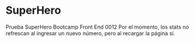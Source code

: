 # SuperHero
Prueba SuperHero Bootcamp Front End 0012
Por el momento, los stats no refrescan al ingresar un nuevo número, pero al recargar la página sí.

